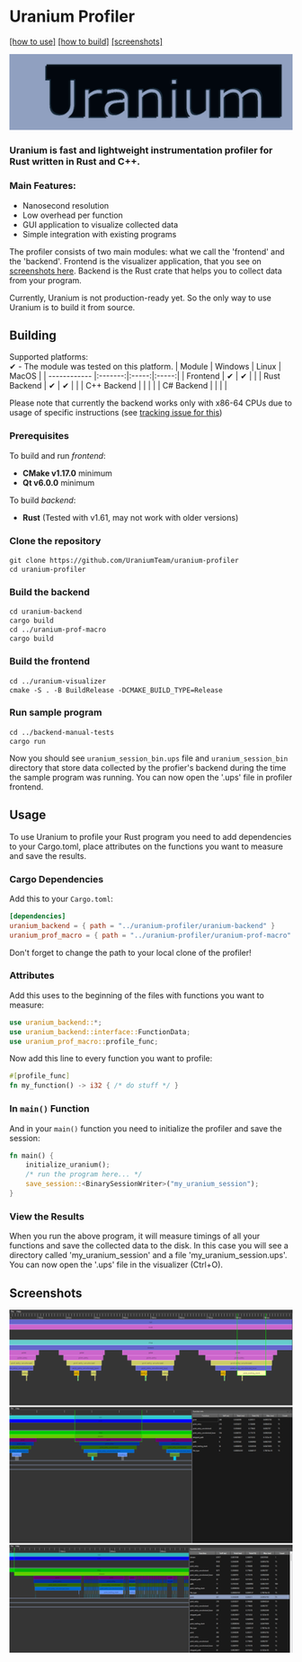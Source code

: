 # Uranium Profiler

[\[how to use\]](#usage) [\[how to build\]](#building) [\[screenshots\]](#screenshots)

![Logo](images/logo.png)

### Uranium is fast and lightweight instrumentation profiler for Rust written in Rust and C++.

### Main Features:
 - Nanosecond resolution
 - Low overhead per function
 - GUI application to visualize collected data
 - Simple integration with existing programs

The profiler consists of two main modules: what we call the 'frontend' and the 'backend'. Frontend is the visualizer application, that you see on [screenshots here](#screenshots). Backend is the Rust crate that helps you to collect data from your program.

Currently, Uranium is not production-ready yet. So the only way to use Uranium is to build it from source.

## Building
Supported platforms:<br>
✔ - The module was tested on this platform.
|    Module    | Windows | Linux | MacOS |
| ------------ |:-------:|:-----:|:-----:|
| Frontend     | ✔       | ✔     |       |
| Rust Backend | ✔       | ✔     |       |
| C++ Backend  |         |        |       |
| C# Backend   |         |        |       |

Please note that currently the backend works only with x86-64 CPUs due to usage of specific instructions (see [tracking issue for this](https://github.com/UraniumTeam/uranium-profiler/issues/11))

### Prerequisites
To build and run *frontend*:
 - **CMake v1.17.0** minimum
 - **Qt v6.0.0** minimum

To build *backend*:
 - **Rust** (Tested with v1.61, may not work with older versions)

### Clone the repository
```shell
git clone https://github.com/UraniumTeam/uranium-profiler
cd uranium-profiler
```
### Build the backend
```shell
cd uranium-backend
cargo build
cd ../uranium-prof-macro
cargo build
```
### Build the frontend
```shell
cd ../uranium-visualizer
cmake -S . -B BuildRelease -DCMAKE_BUILD_TYPE=Release
```
### Run sample program
```shell
cd ../backend-manual-tests
cargo run
```
Now you should see `uranium_session_bin.ups` file and `uranium_session_bin` directory that store data collected by the profier's backend during
the time the sample program was running. You can now open the '.ups' file in profiler frontend.

## Usage
To use Uranium to profile your Rust program you need to add dependencies to your Cargo.toml, place attributes on the functions you want to measure and save the results.
### Cargo Dependencies
Add this to your `Cargo.toml`:
```toml
[dependencies]
uranium_backend = { path = "../uranium-profiler/uranium-backend" }
uranium_prof_macro = { path = "../uranium-profiler/uranium-prof-macro" }
```
Don't forget to change the path to your local clone of the profiler!
### Attributes
Add this uses to the beginning of the files with functions you want to measure:
```rust
use uranium_backend::*;
use uranium_backend::interface::FunctionData;
use uranium_prof_macro::profile_func;
```
Now add this line to every function you want to profile:
```rust
#[profile_func]
fn my_function() -> i32 { /* do stuff */ }
```
### In `main()` Function
And in your `main()` function you need to initialize the profiler and save the session:
```rust
fn main() {
    initialize_uranium();
    /* run the program here... */
    save_session::<BinarySessionWriter>("my_uranium_session");
}
```
### View the Results
When you run the above program, it will measure timings of all your functions and save the collected data to the disk. In this case you will see a directory called 'my_uranium_session' and a file 'my_uranium_session.ups'.
You can now open the '.ups' file in the visualizer (Ctrl+O).

## Screenshots

![Screenshot 1](images/screenshot1.png)
![Screenshot 2](images/screenshot3.png)
![Screenshot 2](images/screenshot4.png)
